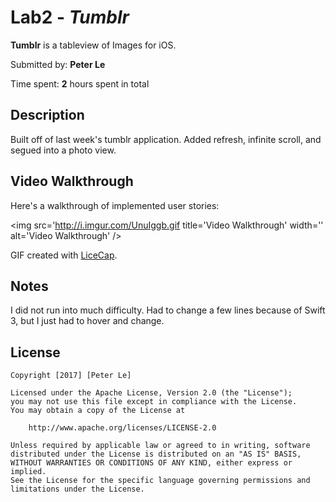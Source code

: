# Lab2 - *Tumblr*

**Tumblr** is a tableview of Images for iOS.

Submitted by: **Peter Le**

Time spent: **2** hours spent in total

## Description
Built off of last week's tumblr application. Added refresh, infinite scroll, and segued into a photo view.


## Video Walkthrough 

Here's a walkthrough of implemented user stories:

<img src='http://i.imgur.com/UnuIggb.gif title='Video Walkthrough' width='' alt='Video Walkthrough' />

GIF created with [LiceCap](http://www.cockos.com/licecap/).

## Notes

I did not run into much difficulty. Had to change a few lines because of Swift 3, but I just had to hover and change.

## License

    Copyright [2017] [Peter Le]

    Licensed under the Apache License, Version 2.0 (the "License");
    you may not use this file except in compliance with the License.
    You may obtain a copy of the License at

        http://www.apache.org/licenses/LICENSE-2.0

    Unless required by applicable law or agreed to in writing, software
    distributed under the License is distributed on an "AS IS" BASIS,
    WITHOUT WARRANTIES OR CONDITIONS OF ANY KIND, either express or implied.
    See the License for the specific language governing permissions and
    limitations under the License.
